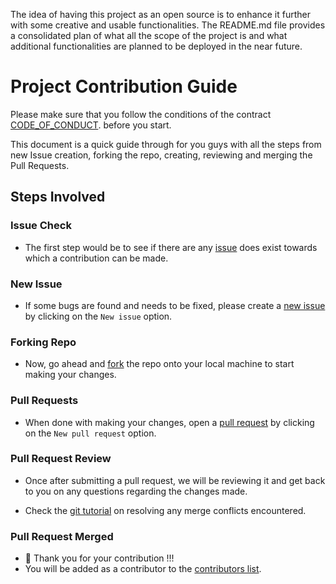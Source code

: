 The idea of having this project as an open source is to enhance it further with some creative and usable functionalities. The README.md file provides a consolidated plan of what all the scope of the project is and what additional functionalities are planned to be deployed in the near future.

# Project Contribution Guide

Please make sure that you follow the conditions of the contract [CODE_OF_CONDUCT](https://github.com/Swarangigaurkar/Group30_Hw1/blob/main/CODE_OF_CONDUCT.md). before you start.

This document is a quick guide through for you guys with all the steps from  new Issue creation, forking the repo, creating, reviewing and merging the Pull Requests.

## Steps Involved

### Issue Check
- The first step would be to see if there are any [issue](https://github.com/Swarangigaurkar/Group30_Hw1/issues) does exist towards which a contribution can be made.

### New Issue
- If some bugs are found and needs to be fixed, please create a [new issue](https://github.com/Swarangigaurkar/Group30_Hw1/issues) by clicking on the `New issue` option.

### Forking  Repo
- Now, go ahead and [fork](https://docs.github.com/en/get-started/quickstart/fork-a-repo#fork-an-example-repository) the repo onto your local machine to start making your changes.

### Pull Requests
- When done with making your changes, open a [pull request](https://github.com/Swarangigaurkar/Group30_Hw1/pulls) by clicking on the `New pull request` option.

### Pull Request Review
- Once after submitting a pull request, we will be reviewing it and get back to you on any questions regarding the changes made.

- Check the [git tutorial](https://lab.github.com/githubtraining/managing-merge-conflicts) on resolving any merge conflicts encountered.

### Pull Request Merged
- 🎉 Thank you for your contribution !!!
- You will be added as a contributor to the [contributors list](https://github.com/Swarangigaurkar/Group30_Hw1/graphs/contributors).